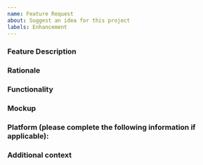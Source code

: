 ```yaml
---
name: Feature Request
about: Suggest an idea for this project
labels: Enhancement
---
```


### Feature Description
<!-- Provide a clear and concise description of the feature. -->

### Rationale
<!-- Explain why this feature should be added. -->

### Functionality
<!-- Describe what the feature would do and how it should work. -->

### Mockup
<!-- If applicable, add any visual mock-ups of the feature. -->

### Platform (please complete the following information if applicable):
<!-- - OS: [e.g. iOS, Android, Windows, Linux, macOS] -->
<!-- - Browser [e.g. Chrome, Safari] -->
<!-- - Version [e.g. 22] -->

### Additional context
<!-- Add any other context or screenshots about the feature request here. -->
